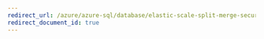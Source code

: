 ```yaml
---
redirect_url: /azure/azure-sql/database/elastic-scale-split-merge-security-configuration
redirect_document_id: true
---
```


